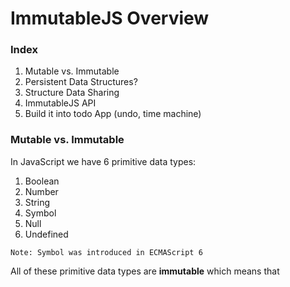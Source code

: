 
# ImmutableJS Overview

### Index
  1. Mutable vs. Immutable
  2. Persistent Data Structures?
  3. Structure Data Sharing
  4. ImmutableJS API
  5. Build it into todo App (undo, time machine)

### Mutable vs. Immutable

In JavaScript we have 6 primitive data types:
1. Boolean
2. Number
3. String
4. Symbol
5. Null
6. Undefined

`Note: Symbol was introduced in ECMAScript 6`

All of these primitive data types are **immutable** which means that 
